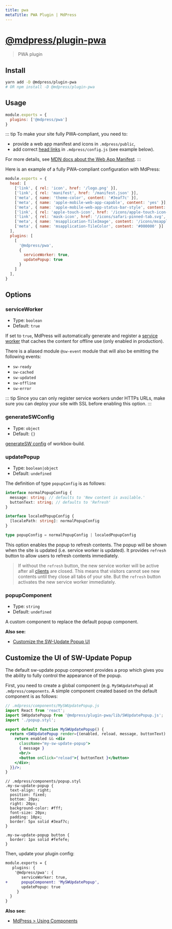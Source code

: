 ```yaml
---
title: pwa
metaTitle: PWA Plugin | MdPress
---
```


# [@mdpress/plugin-pwa](https://github.com/docschina/mdpress/tree/master/packages/%40mdpress/plugin-pwa)

> PWA plugin

## Install

```bash
yarn add -D @mdpress/plugin-pwa
# OR npm install -D @mdpress/plugin-pwa
```

## Usage

```javascript
module.exports = {
  plugins: ['@mdpress/pwa']
}
```

::: tip
To make your site fully PWA-compliant, you need to:

- provide a web app manifest and icons in `.mdpress/public`,
- add correct [head links](/config/#head) in `.mdpress/config.js` (see example below).

For more details, see [MDN docs about the Web App Manifest](https://developer.mozilla.org/en-US/docs/Web/Manifest).
:::

Here is an example of a fully PWA-compliant configuration with MdPress:

```javascript
module.exports = {
  head: [
    ['link', { rel: 'icon', href: '/logo.png' }],
    ['link', { rel: 'manifest', href: '/manifest.json' }],
    ['meta', { name: 'theme-color', content: '#3eaf7c' }],
    ['meta', { name: 'apple-mobile-web-app-capable', content: 'yes' }],
    ['meta', { name: 'apple-mobile-web-app-status-bar-style', content: 'black' }],
    ['link', { rel: 'apple-touch-icon', href: '/icons/apple-touch-icon-152x152.png' }],
    ['link', { rel: 'mask-icon', href: '/icons/safari-pinned-tab.svg', color: '#3eaf7c' }],
    ['meta', { name: 'msapplication-TileImage', content: '/icons/msapplication-icon-144x144.png' }],
    ['meta', { name: 'msapplication-TileColor', content: '#000000' }]
  ],
  plugins: [
    [
      '@mdpress/pwa',
      {
        serviceWorker: true,
        updatePopup: true
      }
    ]
  ],
}
```

## Options

### serviceWorker

- Type: `boolean`
- Default: `true`

If set to `true`, MdPress will automatically generate and register a [service worker](https://developers.google.com/web/fundamentals/primers/service-workers/) that caches the content for offline use (only enabled in production).

There is a aliased module `@sw-event` module that will also be emitting the following events:

- `sw-ready`
- `sw-cached`
- `sw-updated`
- `sw-offline`
- `sw-error`

::: tip
Since you can only register service workers under HTTPs URLs, make sure you can deploy your site with SSL before enabling this option.
:::

### generateSWConfig

- Type: `object`
- Default: `{}`

[generateSW config](https://developers.google.com/web/tools/workbox/modules/workbox-build#full_generatesw_config) of workbox-build.


### updatePopup

- Type: `boolean|object`
- Default: `undefined`

The definition of type `popupConfig` is as follows:

```typescript
interface normalPopupConfig {
  message: string; // defaults to 'New content is available.'
  buttonText: string; // defaults to 'Refresh'
}

interface localedPopupConfig {
  [localePath: string]: normalPopupConfig
}

type popupConfig = normalPopupConfig | localedPopupConfig
```

This option enables the popup to refresh contents. The popup will be shown when the site is updated (i.e. service worker is updated). It provides `refresh` button to allow users to refresh contents immediately.

> If without the `refresh` button, the new service worker will be active after all [clients](https://developer.mozilla.org/en-US/docs/Web/API/Clients) are closed. This means that visitors cannot see new contents until they close all tabs of your site. But the `refresh` button activates the new service worker immediately.

### popupComponent

- Type: `string`
- Default: `undefined`

A custom component to replace the default popup component.

**Also see:**

- [Customize the SW-Update Popup UI](#customize-the-ui-of-sw-update-popup)

## Customize the UI of SW-Update Popup

The default sw-update popup component provides a prop which gives you the ability to fully control the appearance of the popup.

First, you need to create a global component (e.g. `MySWUpdatePopup`) at `.mdpress/components`. A simple component created based on the default component is as follows:

```jsx
// .mdpress/components/MySWUpdatePopup.js
import React from 'react';
import SWUpdatePopup from '@mdpress/plugin-pwa/lib/SWUpdatePopup.js';
import './popup.styl';

export default function MySWUpdatePopup() {
  return <SWUpdatePopup render={(enabled, reload, message, buttonText) => {
    return enabled && <div
      className="my-sw-update-popup">
      { message }
      <br/>
      <button onClick="reload">{ buttonText }</button>
    </div>;
  }}/>;
}
```

```stylus
// .mdpress/components/popup.styl
.my-sw-update-popup {
  text-align: right;
  position: fixed;
  bottom: 20px;
  right: 20px;
  background-color: #fff;
  font-size: 20px;
  padding: 10px;
  border: 5px solid #3eaf7c;
}

.my-sw-update-popup button {
  border: 1px solid #fefefe;
}
```

Then, update your plugin config:

``` diff
module.exports = {
   plugins: {
    '@mdpress/pwa': {
       serviceWorker: true,
+      popupComponent: 'MySWUpdatePopup',
       updatePopup: true
     }
  }
}
```

**Also see:**

- [MdPress > Using Components](../../guide/using-react.md#using-components)
